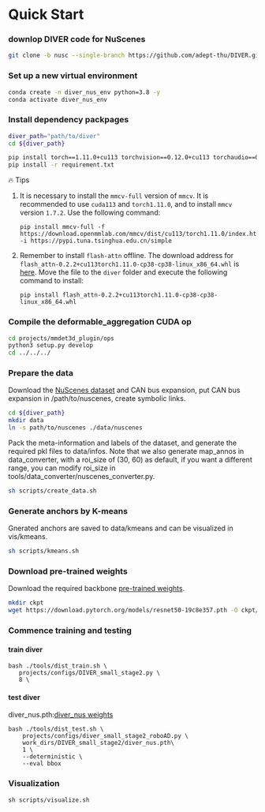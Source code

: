 # Quick Start

### downlop DIVER code for NuScenes
```bash
git clone -b nusc --single-branch https://github.com/adept-thu/DIVER.git
```

### Set up a new virtual environment
```bash
conda create -n diver_nus_env python=3.8 -y
conda activate diver_nus_env
```

### Install dependency packpages
```bash
diver_path="path/to/diver"
cd ${diver_path}

pip install torch==1.11.0+cu113 torchvision==0.12.0+cu113 torchaudio==0.11.0 --extra-index-url https://download.pytorch.org/whl/cu113
pip install -r requirement.txt
```
:fire: Tips
1. It is necessary to install the `mmcv-full` version of `mmcv`. It is recommended to use `cuda113` and `torch1.11.0`, and to install `mmcv` version `1.7.2`. Use the following command: 
   
   ```
   pip install mmcv-full -f https://download.openmmlab.com/mmcv/dist/cu113/torch1.11.0/index.html -i https://pypi.tuna.tsinghua.edu.cn/simple
   ```

2. Remember to install `flash-attn` offline. The download address for `flash_attn-0.2.2+cu113torch1.11.0-cp38-cp38-linux_x86_64.whl` is [here](https://github.com/Dao-AILab/flash-attention/releases). Move the file to the `diver` folder and execute the following command to install:

   ```
   pip install flash_attn-0.2.2+cu113torch1.11.0-cp38-cp38-linux_x86_64.whl
   ```

### Compile the deformable_aggregation CUDA op
```bash
cd projects/mmdet3d_plugin/ops
python3 setup.py develop
cd ../../../
```

### Prepare the data
Download the [NuScenes dataset](https://www.nuscenes.org/nuscenes#download) and CAN bus expansion, put CAN bus expansion in /path/to/nuscenes, create symbolic links.
```bash
cd ${diver_path}
mkdir data
ln -s path/to/nuscenes ./data/nuscenes
```

Pack the meta-information and labels of the dataset, and generate the required pkl files to data/infos. Note that we also generate map_annos in data_converter, with a roi_size of (30, 60) as default, if you want a different range, you can modify roi_size in tools/data_converter/nuscenes_converter.py.
```bash
sh scripts/create_data.sh
```

### Generate anchors by K-means
Gnerated anchors are saved to data/kmeans and can be visualized in vis/kmeans.
```bash
sh scripts/kmeans.sh
```


### Download pre-trained weights
Download the required backbone [pre-trained weights](https://download.pytorch.org/models/resnet50-19c8e357.pth).
```bash
mkdir ckpt
wget https://download.pytorch.org/models/resnet50-19c8e357.pth -O ckpt/resnet50-19c8e357.pth
```

### Commence training and testing

####  train diver 
```
bash ./tools/dist_train.sh \
   projects/configs/DIVER_small_stage2.py \
   8 \
```

####  test diver
diver_nus.pth:[diver_nus weights](https://huggingface.co/ZI-YING/DIVER_NuScenes/blob/main/iter_11720.pth)
```
bash ./tools/dist_test.sh \
    projects/configs/diver_small_stage2_roboAD.py \
    work_dirs/DIVER_small_stage2/diver_nus.pth\
    1 \
    --deterministic \
    --eval bbox
```

### Visualization
```
sh scripts/visualize.sh
```

